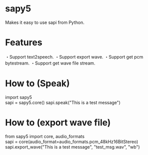 # sapy5
Makes it easy to use sapi from Python.

# Features
・Support text2speech.
・Support export wave.
・Support get pcm bytestream.
・Support get wave file stream.

# How to (Speak)
import sapy5
<br>
sapi = sapy5.core()
sapi.speak("This is a test message")

# How to (export wave file)
from sapy5 import core, audio_formats
<br>
sapi = core(audio_format=audio_formats.pcm_48kHz16BitStereo)
sapi.export_wave("This is a test message", "test_msg.wav", "wb")
